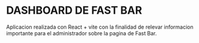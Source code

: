 # DASHBOARD DE FAST BAR

Aplicacion realizada con React + vite con la finalidad de relevar informacion importante para el administrador sobre la pagina de Fast Bar. 
